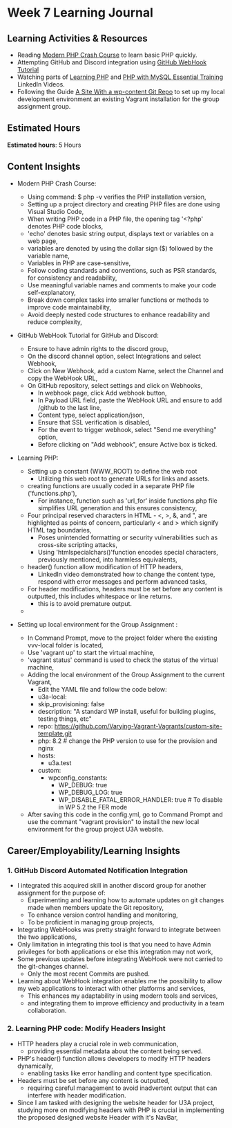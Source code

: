 # Week 7 Learning Journal <br/>

## Learning Activities & Resources
* Reading [Modern PHP Crash Course](https://dev.to/ericchapman/modern-php-crash-course-3606) to learn basic PHP quickly.
* Attempting GitHub and Discord integration using [GitHub WebHook Tutorial](https://gist.github.com/jagrosh/5b1761213e33fc5b54ec7f6379034a22)
* Watching parts of [Learning PHP](https://www.linkedin.com/learning/learning-php-4/should-you-learn-php?u=2223545) and [PHP with MySQL Essential Training](https://www.linkedin.com/learning/php-with-mysql-essential-training-1-the-basics/php-with-mysql-essential-training-the-basics?resume=false&u=2223545) LinkedIn Videos. 
* Following the Guide [A Site With a wp-content Git Repo](https://varyingvagrantvagrants.org/docs/en-US/adding-a-new-site/#empty-custom-site) to set up my local development environment an existing Vagrant installation for the group assignment group.

## Estimated Hours
**Estimated hours**:  5 Hours

## Content Insights
* Modern PHP Crash Course:
  - Using command: $ php -v verifies the PHP installation version,
  - Setting up a project directory and creating PHP files are done using Visual Studio Code,
  - When writing PHP code in a PHP file, the opening tag '<?php' denotes PHP code blocks,
  - 'echo' denotes basic string output, displays text or variables on a web page,
  - variables are denoted by using the dollar sign ($) followed by the variable name,
  - Variables in PHP are case-sensitive, 
  - Follow coding standards and conventions, such as PSR standards, for consistency and readability,
  - Use meaningful variable names and comments to make your code self-explanatory,
  - Break down complex tasks into smaller functions or methods to improve code maintainability,
  - Avoid deeply nested code structures to enhance readability and reduce complexity,
  

* GitHub WebHook Tutorial for GitHub and Discord: 
  - Ensure to have admin rights to the discord group, 
  - On the discord channel option, select Integrations and select Webhook,
  - Click on New Webhook, add a custom Name, select the Channel and copy the WebHook URL,
  - On GitHub repository, select settings and click on Webhooks,
    - In webhook page, click Add webhook button,
    - In Payload URL field, paste the WebHook URL and ensure to add /github to the last line,
    - Content type, select application/json,
    - Ensure that SSL verification is disabled,
    - For the event to trigger webhook, select "Send me everything" option,
    - Before clicking on "Add webhook", ensure Active box is ticked.


* Learning PHP:
   - Setting up a constant (WWW_ROOT) to define the web root 
     - Utilizing this web root to generate URLs for links and assets.
   - creating functions are usually coded in a separate PHP file ('functions.php'),
     - For instance, function such as 'url_for' inside functions.php file simplifies URL generation and this ensures consistency,
   - Four principal reserved characters in HTML - <, >, &, and ", are highlighted as points of concern, particularly < and > which signify HTML tag boundaries,
     - Poses unintended formatting or security vulnerabilities such as cross-site scripting attacks,
     - Using 'htmlspecialchars()'function encodes special characters, previously mentioned, into harmless equivalents,
   - header() function allow modification of HTTP headers,
     - LinkedIn video demonstrated how to change the content type, respond with error messages and perform advanced tasks,
   - For header modifications, headers must be set before any content is outputted, this includes whitespace or line returns.
     - this is to avoid premature output.
   - 


* Setting up local environment for the Group Assignment : 
  - In Command Prompt, move to the project folder where the existing vvv-local folder is located,
  - Use 'vagrant up' to start the virtual machine,
  - 'vagrant status' command is used to check the status of the virtual machine,
  - Adding the local environment of the Group Assignment to the current Vagrant,
    - Edit the YAML file and follow the code below:
    -   u3a-local:
    - skip_provisioning: false
    - description: "A standard WP install, useful for building plugins, testing things, etc"
    - repo: https://github.com/Varying-Vagrant-Vagrants/custom-site-template.git
    - php: 8.2 # change the PHP version to use for the provision and nginx
    - hosts:
      - u3a.test
    - custom:
      - wpconfig_constants:
        - WP_DEBUG: true
        - WP_DEBUG_LOG: true
        - WP_DISABLE_FATAL_ERROR_HANDLER: true # To disable in WP 5.2 the FER mode
  - After saving this code in the config.yml, go to Command Prompt and use the commant "vagrant provision" to install the new local environment for the group project U3A website. 


## Career/Employability/Learning Insights

### 1. GitHub Discord Automated Notification Integration<br>
  - I integrated this acquired skill in another discord group for another assignment for the purpose of:
    - Experimenting and learning how to automate updates on git changes made when members update the Git repository,
    - To enhance version control handling and monitoring,
    - To be proficient in managing group projects,
  - Integrating WebHooks was pretty straight forward to integrate between the two applications,
  - Only limitation in integrating this tool is that you need to have Admin privileges for both applications or else this integration may not work,
  - Some previous updates before integrating WebHook were not carried to the git-changes channel. 
    - Only the most recent Commits are pushed.
  - Learning about WebHook integration enables me the possibility to allow my web applications to interact with other platforms and services,
    - This enhances my adaptability in using modern tools and services,
    - and integrating them to improve efficiency and productivity in a team collaboration.


### 2. Learning PHP code: Modify Headers Insight<br>
  - HTTP headers play a crucial role in web communication, 
    - providing essential metadata about the content being served.
  - PHP's header() function allows developers to modify HTTP headers dynamically, 
    - enabling tasks like error handling and content type specification.
  - Headers must be set before any content is outputted, 
    - requiring careful management to avoid inadvertent output that can interfere with header modification.
  - Since I am tasked with designing the website header for U3A project, studying more on modifying headers with PHP is crucial in implementing the proposed designed website Header with it's NavBar,




